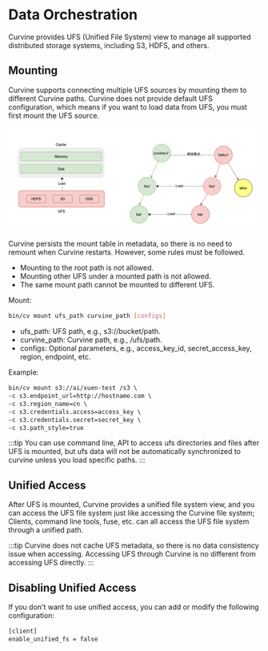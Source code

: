 # Data Orchestration

Curvine provides UFS (Unified File System) view to manage all supported distributed storage systems, including S3, HDFS, and others.

## Mounting

Curvine supports connecting multiple UFS sources by mounting them to different Curvine paths. Curvine does not provide default UFS configuration, which means if you want to load data from UFS, you must first mount the UFS source.

![mount-arch](./img/mount-arch.png)

Curvine persists the mount table in metadata, so there is no need to remount when Curvine restarts. However, some rules must be followed.
- Mounting to the root path is not allowed.
- Mounting other UFS under a mounted path is not allowed.
- The same mount path cannot be mounted to different UFS.

Mount:
```bash
bin/cv mount ufs_path curvine_path [configs]
```

- ufs_path: UFS path, e.g., s3://bucket/path.
- curvine_path: Curvine path, e.g., /ufs/path.
- configs: Optional parameters, e.g., access_key_id, secret_access_key, region, endpoint, etc.

Example:
```
bin/cv mount s3://ai/xuen-test /s3 \
-c s3.endpoint_url=http://hostname.com \
-c s3.region_name=cn \
-c s3.credentials.access=access_key \
-c s3.credentials.secret=secret_key \
-c s3.path_style=true
```

:::tip
You can use command line, API to access ufs directories and files after UFS is mounted, but ufs data will not be automatically synchronized to curvine unless you load specific paths.
:::

## Unified Access
After UFS is mounted, Curvine provides a unified file system view, and you can access the UFS file system just like accessing the Curvine file system;
Clients, command line tools, fuse, etc. can all access the UFS file system through a unified path.

:::tip
Curvine does not cache UFS metadata, so there is no data consistency issue when accessing. Accessing UFS through Curvine is no different from accessing UFS directly.
:::

## Disabling Unified Access
If you don't want to use unified access, you can add or modify the following configuration:
```
[client]
enable_unified_fs = false
```
